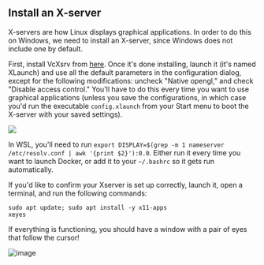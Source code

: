 ## Install an X-server

X-servers are how Linux displays graphical applications. In order to do this on Windows, we need
to install an X-server, since Windows does not include one by default.

First, install VcXsrv from [here](https://sourceforge.net/projects/vcxsrv/). Once it's done
installing, launch it (it's named XLaunch) and use all the default parameters in the 
configuration dialog, except for the following modifications: uncheck "Native opengl," and
check "Disable access control." You'll have to do this every time you want to use graphical
applications (unless you save the configurations, in which case you'd run the executable 
`config.xlaunch` from your Start menu to boot the X-server with your saved settings).

![](https://i.imgur.com/1EJWKh5.png)

In WSL, you'll need to run 
`export DISPLAY=$(grep -m 1 nameserver /etc/resolv.conf | awk '{print $2}'):0.0`. 
Either run it every time you want to launch Docker, or add it to your `~/.bashrc` so it gets run 
automatically.

If you'd like to confirm your Xserver is set up correctly, launch it, open a terminal, and run the
following commands:
```
sudo apt update; sudo apt install -y x11-apps
xeyes
```
If everything is functioning, you should have a window with a pair of eyes that follow the cursor!

![image](https://user-images.githubusercontent.com/19244666/118378411-57a53280-b599-11eb-8840-1f77d6dd8646.png)
